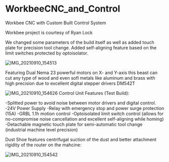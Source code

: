 # WorkbeeCNC_and_Control
Workbee CNC with Custom Built Control System

Workbee project is courtesy of Ryan Lock

We changed some parameters of the build itself as well as added touch plate for precision tool change.
Added self-aligning feature based on the limit switches protected by optoisolator.

![IMG_20210910_154513](https://user-images.githubusercontent.com/57516051/181318608-c0465aae-23dc-46ac-9412-a7178a86cad4.jpg)

Featuring Dual Nema 23 powerful motors on X- and Y-axis this beast can cut any type of wood and even sofl metals like aluminum and brass with high precision due to excellent digital stepper drivers DM542T 

![IMG_20210910_154626](https://user-images.githubusercontent.com/57516051/181320662-f4843ca2-6639-4913-a0ee-53c1462246ce.jpg)
Control Unit Features (Test Build):

-Splitted power to avoid noise between motor drivers and digital control.
-24V Power Supply
-Relay with emergency stop and power surge protection (15A)
-GRBL 1.1h motion control
-Optoisolated limit switch control (allows for no-compromise noise cancellation and excellent self-aligning while homing)
-Detachable magnetic touch plate for semi-automatic tool change (industrial machine level precision)

Dust Shoe features centrifugal suction of the dust and better attachment rigidity of the router on the mahcine:

![IMG_20210910_154542](https://user-images.githubusercontent.com/57516051/181336155-a9aedc3d-b374-44c9-be48-55432862c368.jpg)
